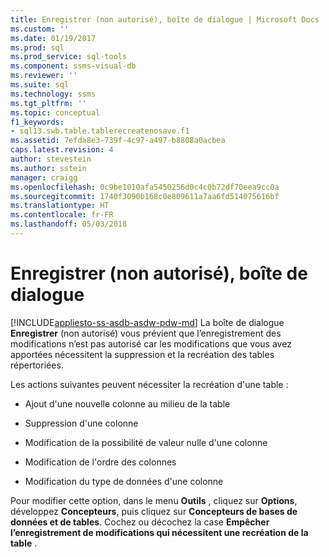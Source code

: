 ```yaml
---
title: Enregistrer (non autorisé), boîte de dialogue | Microsoft Docs
ms.custom: ''
ms.date: 01/19/2017
ms.prod: sql
ms.prod_service: sql-tools
ms.component: ssms-visual-db
ms.reviewer: ''
ms.suite: sql
ms.technology: ssms
ms.tgt_pltfrm: ''
ms.topic: conceptual
f1_keywords:
- sql13.swb.table.tablerecreatenosave.f1
ms.assetid: 7efda8e3-739f-4c97-a497-b8808a0acbea
caps.latest.revision: 4
author: stevestein
ms.author: sstein
manager: craigg
ms.openlocfilehash: 0c9be1010afa5450256d0c4c0b72df70eea9cc0a
ms.sourcegitcommit: 1740f3090b168c0e809611a7aa6fd514075616bf
ms.translationtype: HT
ms.contentlocale: fr-FR
ms.lasthandoff: 05/03/2018
---
```

# <a name="save-not-permitted-dialog-box"></a>Enregistrer (non autorisé), boîte de dialogue
[!INCLUDE[appliesto-ss-asdb-asdw-pdw-md](../../includes/appliesto-ss-asdb-asdw-pdw-md.md)]
La boîte de dialogue **Enregistrer** (non autorisé) vous prévient que l’enregistrement des modifications n’est pas autorisé car les modifications que vous avez apportées nécessitent la suppression et la recréation des tables répertoriées.  
  
Les actions suivantes peuvent nécessiter la recréation d'une table :  
  
-   Ajout d'une nouvelle colonne au milieu de la table  
  
-   Suppression d'une colonne  
  
-   Modification de la possibilité de valeur nulle d'une colonne  
  
-   Modification de l'ordre des colonnes  
  
-   Modification du type de données d'une colonne  
  
Pour modifier cette option, dans le menu **Outils** , cliquez sur **Options**, développez **Concepteurs**, puis cliquez sur **Concepteurs de bases de données et de tables**. Cochez ou décochez la case **Empêcher l’enregistrement de modifications qui nécessitent une recréation de la table** .  
  
